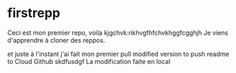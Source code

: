# firstrepp

Ceci est mon premier repo, voila kjgchvk:nkhvgfhfchvkhggfcgghjh
Je viens d'apprendre à cloner des reppos.

et juste à l'instant j'ai fait mon premier pull 
modified version  to push readme to Cloud Github skdfusdgf
La modification faite en local